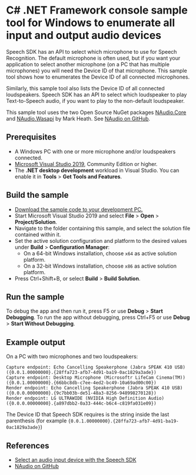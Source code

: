 # C# .NET Framework console sample tool for Windows to enumerate all input and output audio devices

Speech SDK has an API to select which microphone to use for Speech Recognition. The default microphone is often used, but if you want your application to select another microphone (on a PC that has multiple microphones) you will need the Device ID of that microphone. This sample tool shows how to enumerates the Device ID of all connected microphones.

Similarly, this sample tool also lists the Device ID of all connected loudspeakers. Speech SDK has an API to select which loudspeaker to play Text-to-Speech audio, if you want to play to the non-default loudspeaker.

This sample tool uses the two Open Source NuGet packages [NAudio.Core](https://www.nuget.org/packages/NAudio.Core/) and [NAudio.Wasapi](https://www.nuget.org/packages/NAudio.Wasapi/) by Mark Heath. See [NAudio on GitHub](https://github.com/naudio/NAudio).

## Prerequisites

* A Windows PC with one or more microphone and/or loudspeakers connected.
* [Microsoft Visual Studio 2019](https://www.visualstudio.com/), Community Edition or higher.
* The **.NET desktop development** workload in Visual Studio. You can enable it in **Tools** \> **Get Tools and Features**.

## Build the sample

* [Download the sample code to your development PC.](/README.md#get-the-samples)
* Start Microsoft Visual Studio 2019 and select **File** \> **Open** \> **Project/Solution**.
* Navigate to the folder containing this sample, and select the solution file contained within it.
* Set the active solution configuration and platform to the desired values under **Build** \> **Configuration Manager**:
  * On a 64-bit Windows installation, choose `x64` as active solution platform.
  * On a 32-bit Windows installation, choose `x86` as active solution platform.
* Press Ctrl+Shift+B, or select **Build** \> **Build Solution**.

## Run the sample

To debug the app and then run it, press F5 or use **Debug** \> **Start Debugging**. To run the app without debugging, press Ctrl+F5 or use **Debug** \> **Start Without Debugging**.

## Example output

On a PC with two microphones and two loudspeakers:

```
Capture endpoint: Echo Cancelling Speakerphone (Jabra SPEAK 410 USB) ({0.0.1.00000000}.{28ffa723-afb7-4d91-ba19-0ac1829a3ade})
Capture endpoint: Desktop Microphone (Microsoftr LifeCam Cinema(TM)) ({0.0.1.00000000}.{66bbc8db-c7ee-4ed2-bc49-10a69ad00c00})
Render endpoint: Echo Cancelling Speakerphone (Jabra SPEAK 410 USB) ({0.0.0.00000000}.{9c7bb03b-de51-48a3-8256-948998270128})
Render endpoint: LG ULTRAWIDE (NVIDIA High Definition Audio) ({0.0.0.00000000}.{a897dbb2-0a33-444c-b6c4-c819fa031e09})
```
The Device ID that Speech SDK requires is the string inside the last parenthesis (for example `{0.0.1.00000000}.{28ffa723-afb7-4d91-ba19-0ac1829a3ade}`)

## References

* [Select an audio input device with the Speech SDK](https://aka.ms/csspeech/select-audio-device)
* [NAudio on GitHub](https://github.com/naudio/NAudio)

